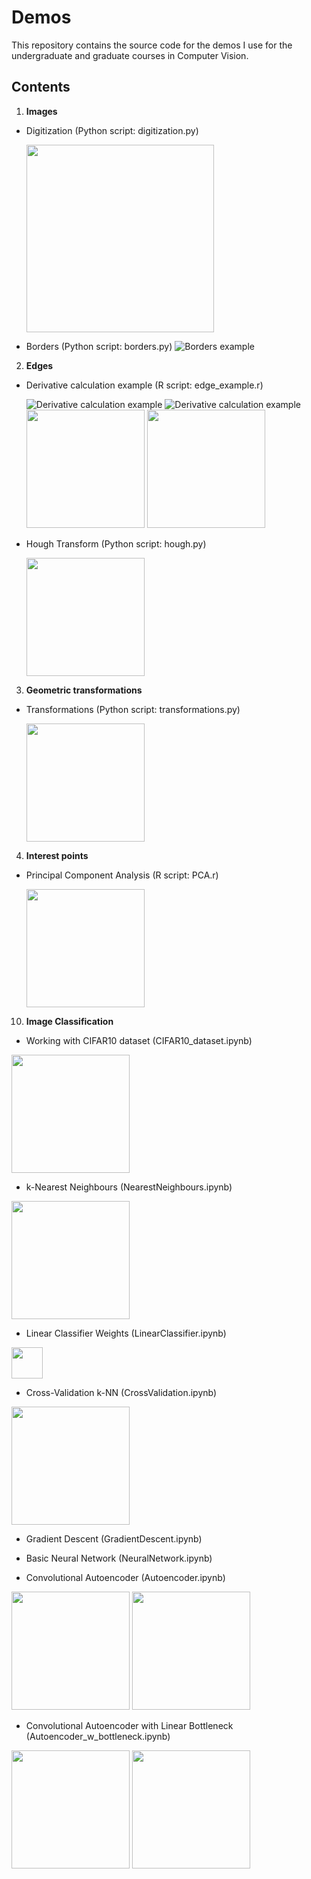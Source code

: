 # Demos
This repository contains the source code for the demos I use for the undergraduate and graduate courses in Computer Vision. 

## Contents
1. __Images__
 - Digitization (Python script: digitization.py)
   
   <img src="01-Images/digitization.png"  width="300"/>
 - Borders (Python script: borders.py)
    ![Borders example](01-Images/borders.png)
   
2. __Edges__
 - Derivative calculation example (R script: edge_example.r)
   
    ![Derivative calculation example](02-Edges/noise_example.png ) 
    ![Derivative calculation example](02-Edges/noise_example_gaussian.png)
    <img src="02-Edges/derivative_dx_on_unsmoothed.png"  width="189"/>
    <img src="02-Edges/derivative_dx_on_smoothed.png"  width="189"/>
 
 - Hough Transform (Python script: hough.py)
 
    <img src="02-Edges/hough.png"  width="189"/>
   
3. __Geometric transformations__
 - Transformations (Python script: transformations.py)
   
    <img src="03-Geometric_transformations/transformations.png"  width="189"/>

4. __Interest points__
 - Principal Component Analysis (R script: PCA.r)
   
    <img src="04-Interest_points/PCA.png"  width="189"/>


10. __Image Classification__
 - Working with CIFAR10 dataset (CIFAR10_dataset.ipynb)

 <img src="10-ImageClassification/CIFAR10-dataset/sample_training_images.png"  width="189"/>

 - k-Nearest Neighbours (NearestNeighbours.ipynb) 

 <img src="10-ImageClassification/NearestNeighbour/nearest_neighbour.png"  width="189"/>

 - Linear Classifier Weights (LinearClassifier.ipynb) 

 <img src="10-ImageClassification/LinearClassifier/weights_images_.png"  width="50"/>

 - Cross-Validation k-NN (CrossValidation.ipynb) 

 <img src="10-ImageClassification/CrossValidation/crossvalidation_knn_.png"  width="189"/>

 - Gradient Descent (GradientDescent.ipynb)

 - Basic Neural Network (NeuralNetwork.ipynb)

 - Convolutional Autoencoder (Autoencoder.ipynb)

 <img src="10-ImageClassification/ConvolutionalAutoencoder/autoencoder_loss.png"  width="189"/>
<img src="10-ImageClassification/ConvolutionalAutoencoder/autoencoder_reconstruction.png"  width="189"/>

 - Convolutional Autoencoder with Linear Bottleneck (Autoencoder_w_bottleneck.ipynb)

 <img src="10-ImageClassification/ConvolutionalAutoencoderWLinearBottleneck/autoencoder_loss.png"  width="189"/>
<img src="10-ImageClassification/ConvolutionalAutoencoderWLinearBottleneck/autoencoder_reconstruction.png"  width="189"/>

